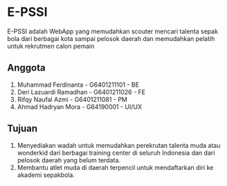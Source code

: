 # E-PSSI
E-PSSI adalah WebApp yang memudahkan scouter mencari talenta sepak bola dari berbagai kota sampai pelosok daerah dan memudahkan pelatih untuk rekrutmen calon pemain

## Anggota
1. Muhammad Ferdinanta - G6401211101 - BE
2. Deri Lazuardi Ramadhan - G6401211026 - FE
3. Rifqy Naufal Azmi - G6401211081 - PM
4. Ahmad Hadryan Mora - G64190001 - UI/UX

## Tujuan
1. Menyediakan wadah untuk memudahkan perekrutan talenta muda atau wonderkid dari berbagai training center di seluruh Indonesia dan dari pelosok daerah yang belum terdata.
2. Membantu atlet muda di daerah terpencil untuk mendaftarkan diri ke akademi sepakbola.

